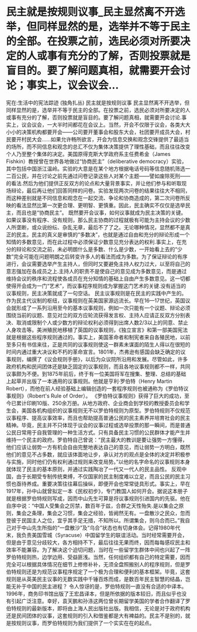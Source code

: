# 民主就是按规则议事_民主显然离不开选举，但同样显然的是，选举并不等于民主的全部。在投票之前，选民必须对所要决定的人或事有充分的了解，否则投票就是盲目的。要了解问题真相，就需要开会讨论；事实上，议会议会...

宪在:生活中的宪法踪迹 (独角扎丛)
民主就是按规则议事
民主显然离不开选举，但同样显然的是，选举并不等于民主的全部。在投票之前，选民必须对所要决定的人或事有充分的了解，否则投票就是盲目的。要了解问题真相，就需要开会讨论.事实上，议会议会，一大半时间都花在会议上。当然，开会不仅限于议会，各类大大小小的决策机构都要开会——公司要开董事会和股东大会，社团要开成员大会，村民要开村民大会……如果允许畅所欲言，开会为信息交换和观念交锋提供了最适当的场所，而不同信息和观念的总汇不仅为集体决策提供了理性基础，而且往往改变个人乃至整个集体的决定。美国原得克斯大学政府系主任费希金（James Fishkin）教授曾在世界各地做过“协商民主”（deliberative democracy）实验，其中包括中国浙江温岭。实验的大意是在某个地方根据电话号码等信息随机筛选一二百公民，并在讨论之前先通过问卷记录这些人对某个主题——譬如废除死刑——的看法.然后为他们提供正反双方的论点和大量背景事实，并让他们参与和听取现场辩论，最后再让他们回答同样的问卷。实验发现两次问卷的结果往往大不相同，而这种差别就是不同信息和观念在一起交流、争论和协商造成的，第二次问卷所反映的看法显然比第一次更合理、更明智、更慎重。因此，民主确实不仅仅是选举民主，而且也是“协商民主”。
既然要开会议事，如何议事就成为民主决策的关键。如果议事没有程序、没有规则，那么民主协商的过程就极有可能为主持会议的少数人所垄断，或众说纷纭、杂乱无章，最后不了了之。无论哪种情况，显然都不是真正的民主。民主的真义是审慎的“多数决”，也就是通过自由和充分的辩论形成一个知情的多数意见，而在此过程中必须保证少数意见充分表达的权利.事实上，在充分的辩论和交流之前，未必明朗什么是多数、什么是少数，一开始看上去的“少数”完全可能在问题明朗之后转变许多人的看法而成为多数。为了保证辩论的有序进行，会议需要选举产生主持人，但同时又要避免主持人权力过大，以至将自己的意志强加在各成员之上.主持人的职责不是使自己的意见成为多数意见，而是通过维持会议的秩序和流程使各成员在充分知情的基础上自由产生多数意见。这一切都使得开会成为一门“艺术”，而议事程序规则成为掌握这门艺术的关键.没有适当的议事规则，民主决策就成了一句空话。
民主议事规则是在民主的实践中产生的。作为民主代议制的枢纽，议事规则在英美国家源远流长。早在16—17世纪，英国议会就形成了一系列沿用至今的基本议事规则，例如一次只能有一个议题、辩论必须围绕当前的议题、意见对立的双方应轮流获得发言权、主持人应请正反双方分别表决、取消或限制个人或少数方的辩论权利必须得到出席人数2/3以上的同意、禁止人身攻击等。美洲殖民地移植了英国的议事规则，《独立宣言》和第一部美国宪法就是根据这些程序规则通过的。事实上，美国革命者和制宪者来自各殖民地，以前至多只有书信来往，正是共同的议事规则使这一群素未谋面的陌生人得以在很短的时间内通过重大决议和不朽的革命宣言。1801年，杰弗逊有感国会缺乏确定的议事规则，编撰了《议会规则手册》，以后为众议院所沿用和发展。尽管如此，许多政府机构和民间团体还是缺乏固定的议事规则，而且各地议事规则都不一样，共同议事颇为不便。到1875年前后，终于有一位美国将军在搜集、整理、总结的基础上起草并出版了一本通用的议事规则。他就是亨利·罗伯特（Henry Martin Robert），而他在前人经验基础上编辑创造的一套程序规则也被通称为《罗伯特议事规则》（Robert's Rule of Order）。
《罗伯特议事规则》获得了巨大的成功，至今已累计印刷10版、250余万册。从地方政府、企业商会到学校的教授委员会和学生会，美国各机构组织的议事规则无不以罗伯特规则为原型。罗伯特规则不仅规范议事程序、提高议事效率，而且也帮助提高普通公民的民主素养并培育社会的民主精神。毕竟，民主并不只体现于议会的议事过程或选举投票的那一瞬间，而是普通公民日常用于自我管理的一种生活方式。只有具备民主习惯的公民群体才能产生并维持一个民主的政府。罗伯特自己曾说：“民主最大的教训是要让强势一方懂得，他们应该让弱势一方有机会自由完整地表达自己的意见，而让弱势一方明白，既然他们的意见不占多数，就应该体面地让步，承认对方的观点是全体的决定并积极参与实施，同时他们仍有权利通过规则来改变局势。”以他的名字命名的议事规则本身就体现了民主的基本原则，并通过实践陶冶了一代又一代人的民主品性。
反观中国，由于长期受专制传统束缚，不仅国家的民主制度难以立足，而且公民的民主习惯也亟待养成。重要决策往往幕后操纵，即便开会也常常徒具形式。事实上，早在1917年，孙中山就曾拟定一本《民权初步》，专门教国人如何开会。据说这本册子就是根据罗伯特规则写成，因而中山先生可算是将议事规则引进国内的先驱。他在自序中说：“中国人受集会之厉禁，数百年于兹，合群之天性殆失.是以集会之原则，集会之条理，集会之习惯，集会之经验，皆阙然无有。一盘散沙之民众，忽而登彼于民国主人之位，宜乎其手足无措，不知所以。所谓集会，则乌合而已。”我自己对于中山先生所指的“一盘散沙”及“乌合”状态也有切身体会。记得1980年代末，我负责美国雪城（Syracuse）中国留学生的联谊活动。当时经常需要开会，但是由于意见分歧较大，各方相持不下，最后往往无果而终，因而每每感叹民主和效率不能兼容。为了解决这个迫切问题，当时在一些留学生群体中间也兴起了一阵罗伯特规则热，边学边用、受益匪浅。当然，任何组织都有自己的特定需要，因而完全可以根据具体情况在细节上修修补补，无须全盘照搬别人的程序规则，但是罗伯特规则还是为规范议事程序规定了一个极为合理和便利的基本框架。毕竟，这套规则是从英美民主议事的无数实践中千锤百炼而成，是数百年民主智慧的结晶，岂能无补于中国的民主进程？
令人惊讶的是，罗伯特规则一直没有合适的中译本。1996年，商务印书馆出版了王宏昌译本，但是所依据的版本较旧，而且似乎也没有引起广泛注意。幸好，袁天鹏和孙涤这两位曾长期留学美国的学者合作翻译了罗伯特规则的最新版本，即将由上海人民出版社出版。我相信，无论是对于政府机构还是民间团体的议事，这套规则的引入和借鉴都是大有裨益的。民主不是别的，就是按规则议事，而罗伯特规则为我们提供了一个实实在在的起点。